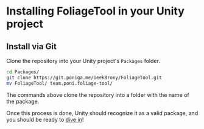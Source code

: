 # Installing FoliageTool in your Unity project

## Install via Git

Clone the repository into your Unity project's `Packages` folder.
```bash
cd Packages/
git clone https://git.poniga.me/GeekBrony/FoliageTool.git
mv FoliageTool/ team.poni.foliage-tool/
```
The commands above clone the repository into a folder with the name of the package.

Once this process is done, Unity should recognize it as a valid package, and you should be ready to [dive in](GettingStarted.md)!